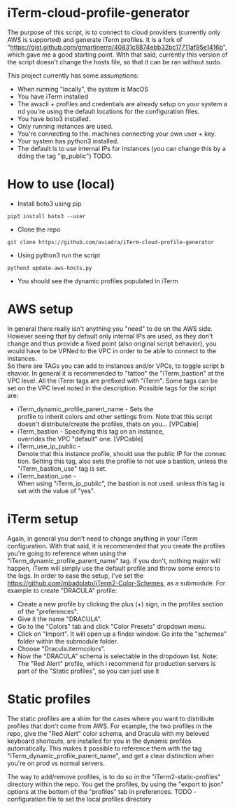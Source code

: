 # iTerm-cloud-profile-generator

The purpose of this script, is to connect to cloud providers (currently only AWS is supported) and generate iTerm profiles.
It is a fork of "https://gist.github.com/gmartinerro/40831c8874ebb32bc17711af95e1416b", which gave me a good starting point. With that said, currently this version of the script doesn't change the hosts file, so that it can be ran without sudo.

This project currently has some assumptions:
- When running "locally", the system is MacOS
- You have iTerm installed
- The awscli + profiles and credentials are already setup on your system and you're using the default locations for the configuration files.
- You have boto3 installed.
- Only running instances are used.
- You're connecting to the. machines connecting your own user + key.
- Your system has python3 installed.
- The default is to use internal IPs for instances (you can change this by adding the tag "ip_public") TODO.

# How to use (local)
- Install boto3 using pip

`pip3 install boto3 --user`

- Clone the repo

`git clone https://github.com/aviadra/iTerm-cloud-profile-generator`
- Using python3 run the script

`python3 update-aws-hosts.py`
- You should see the dynamic profiles populated in iTerm

# AWS setup
In general there really isn't anything you "need" to do on the AWS side. However seeing that by default only internal IPs are used, as they don't change and thus provide a fixed point (also original script behavior), you would have to be VPNed to the VPC in order to be able to connect to the instances. So there are TAGs you can add to instances and/or VPCs, to toggle script behavior. In general it is recommended to "tattoo" the "iTerm_bastion" at the VPC level.
All the iTerm tags are prefixed with "iTerm". Some tags can be set on the VPC level noted in the description.
Possible tags for the script are:
- iTerm_dynamic_profile_parent_name - Sets the profile to inherit colors and other settings from. Note that this script doesn't distribute/create the profiles, thats on you... [VPCable]
- iTerm_bastion - Specifying this tag on an instance, overrides the VPC "default" one. [VPCable]
- iTerm_use_ip_public - Denote that this instance profile, should use the public IP for the connection. Setting this tag, also sets the profile to not use a bastion, unless the "iTerm_bastion_use" tag is set.
- iTerm_bastion_use - When using "iTerm_ip_public", the bastion is not used. unless this tag is set with the value of "yes".

# iTerm setup
Again, in general you don't need to change anything in your iTerm configuration. With that said, it is recommended that you create the profiles you're going to reference when using the "iTerm_dynamic_profile_parent_name" tag. if you don't, nothing major will happen, iTerm will simply use the default profile and throw some errors to the logs.
In order to ease the setup, I've set the https://github.com/mbadolato/iTerm2-Color-Schemes, as a submodule. 
For example to create "DRACULA" profile:
- Create a new profile by clicking the plus (+) sign, in the profiles section of the "preferences".
- Give it the name "DRACULA".
- Go to the "Colors" tab and click "Color Presets" dropdown menu.
- Click on "Import". It will open up a finder window. Go into the "schemes" folder within the submodule folder.
- Choose "Dracula.itermcolors".
- Now the "DRACULA" schema is selectable in the dropdown list.
Note: The "Red Alert" profile, which i recommend for production servers is part of the "Static profiles", so you can just use it

# Static profiles
The static profiles are a shim for the cases where you want to distribute profiles that don't come from AWS. For example, the two profiles in the repo, give the "Red Alert" color schema, and Dracula with my beloved keyboard shortcuts, are installed for you in the dynamic profiles automatically. This makes it possible to reference them with the tag "iTerm_dynamic_profile_parent_name", and get a clear distinction when you're on prod vs normal servers.

The way to add/remove profiles, is to do so in the "iTerm2-static-profiles" directory within the repo. You get the profiles, by using the "export to json" options at the bottom of the "profiles" tab in preferences.
TODO - configuration file to set the local profiles directory